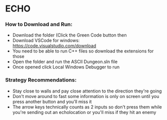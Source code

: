 # ECHO

### How to Download and Run: 
- Download the folder (Click the Green Code button then 
- Download VSCode for windows: https://code.visualstudio.com/download 
- You need to be able to run C++ files so download the extensions for those 
- Open the folder and run the ASCII Dungeon.sln file 
- Once opened click Local Windows Debugger to run

### Strategy Recommendations: 
- Stay close to walls and pay close attention to the direction they're going
- Don't move around to fast some information is only on screen until you press another button and you'll miss it
- The arrow keys technically counts as 2 inputs so don't press them while you're sending out an echolocation or 
  you'll miss if they hit an enemy 

